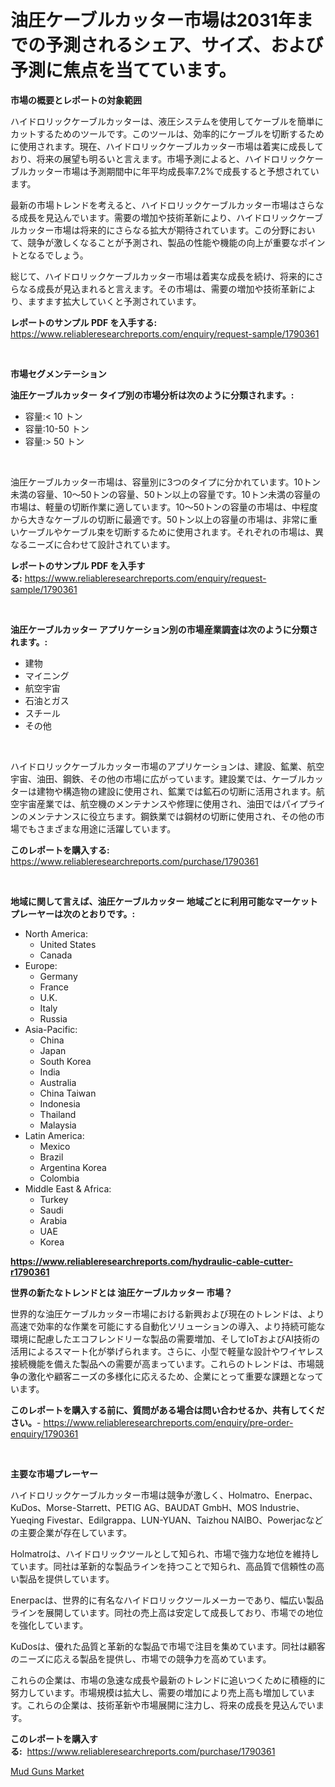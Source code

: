 <p><h1>油圧ケーブルカッター市場は2031年までの予測されるシェア、サイズ、および予測に焦点を当てています。</h1></p><p><strong>市場の概要とレポートの対象範囲</strong></p>
<p><p>ハイドロリックケーブルカッターは、液圧システムを使用してケーブルを簡単にカットするためのツールです。このツールは、効率的にケーブルを切断するために使用されます。現在、ハイドロリックケーブルカッター市場は着実に成長しており、将来の展望も明るいと言えます。市場予測によると、ハイドロリックケーブルカッター市場は予測期間中に年平均成長率7.2%で成長すると予想されています。</p><p>最新の市場トレンドを考えると、ハイドロリックケーブルカッター市場はさらなる成長を見込んでいます。需要の増加や技術革新により、ハイドロリックケーブルカッター市場は将来的にさらなる拡大が期待されています。この分野において、競争が激しくなることが予測され、製品の性能や機能の向上が重要なポイントとなるでしょう。</p><p>総じて、ハイドロリックケーブルカッター市場は着実な成長を続け、将来的にさらなる成長が見込まれると言えます。その市場は、需要の増加や技術革新により、ますます拡大していくと予測されています。</p></p>
<p><strong>レポートのサンプル PDF を入手する:</strong> <a href="https://www.reliableresearchreports.com/enquiry/request-sample/1790361">https://www.reliableresearchreports.com/enquiry/request-sample/1790361</a></p>
<p>&nbsp;</p>
<p><strong>市場セグメンテーション</strong></p>
<p><strong>油圧ケーブルカッター タイプ別の市場分析は次のように分類されます。:</strong></p>
<p><ul><li>容量:< 10 トン</li><li>容量:10-50 トン</li><li>容量:> 50 トン</li></ul></p>
<p>&nbsp;</p>
<p><p>油圧ケーブルカッター市場は、容量別に3つのタイプに分かれています。10トン未満の容量、10〜50トンの容量、50トン以上の容量です。10トン未満の容量の市場は、軽量の切断作業に適しています。10〜50トンの容量の市場は、中程度から大きなケーブルの切断に最適です。50トン以上の容量の市場は、非常に重いケーブルやケーブル束を切断するために使用されます。それぞれの市場は、異なるニーズに合わせて設計されています。</p></p>
<p><strong>レポートのサンプル PDF を入手する:</strong>&nbsp;<a href="https://www.reliableresearchreports.com/enquiry/request-sample/1790361">https://www.reliableresearchreports.com/enquiry/request-sample/1790361</a></p>
<p>&nbsp;</p>
<p><strong> 油圧ケーブルカッター アプリケーション別の市場産業調査は次のように分類されます。:</strong></p>
<p><ul><li>建物</li><li>マイニング</li><li>航空宇宙</li><li>石油とガス</li><li>スチール</li><li>その他</li></ul></p>
<p>&nbsp;</p>
<p><p>ハイドロリックケーブルカッター市場のアプリケーションは、建設、鉱業、航空宇宙、油田、鋼鉄、その他の市場に広がっています。建設業では、ケーブルカッターは建物や構造物の建設に使用され、鉱業では鉱石の切断に活用されます。航空宇宙産業では、航空機のメンテナンスや修理に使用され、油田ではパイプラインのメンテナンスに役立ちます。鋼鉄業では鋼材の切断に使用され、その他の市場でもさまざまな用途に活躍しています。</p></p>
<p><strong>このレポートを購入する:</strong>&nbsp; <a href="https://www.reliableresearchreports.com/purchase/1790361">https://www.reliableresearchreports.com/purchase/1790361</a></p>
<p>&nbsp;</p>
<p><strong>地域に関して言えば、油圧ケーブルカッター 地域ごとに利用可能なマーケットプレーヤーは次のとおりです。:</strong></p>
<p><ul>
    <li>
        North America:
        <ul>
            <li>United States</li>
            <li>Canada</li>
        </ul>
    </li>
    <li>
        Europe:
        <ul>
            <li>Germany</li>
            <li>France</li>
            <li>U.K.</li>
            <li>Italy</li>
            <li>Russia</li>
        </ul>
    </li>
    <li>
        Asia-Pacific:
        <ul>
            <li>China</li>
            <li>Japan</li>
            <li>South Korea</li>
            <li>India</li>
            <li>Australia</li>
            <li>China Taiwan</li>
            <li>Indonesia</li>
            <li>Thailand</li>
            <li>Malaysia</li>
        </ul>
    </li>
    <li>
        Latin America:
        <ul>
            <li>Mexico</li>
            <li>Brazil</li>
            <li>Argentina Korea</li>
            <li>Colombia</li>
        </ul>
    </li>
    <li>
        Middle East & Africa:
        <ul>
            <li>Turkey</li>
            <li>Saudi</li>
            <li>Arabia</li>
            <li>UAE</li>
            <li>Korea</li>
        </ul>
    </li>
    </ul></p>
<p><strong><a href="https://www.reliableresearchreports.com/hydraulic-cable-cutter-r1790361">https://www.reliableresearchreports.com/hydraulic-cable-cutter-r1790361</a></strong>&nbsp;</p>
<p><strong>世界の新たなトレンドとは 油圧ケーブルカッター 市場？</strong></p>
<p><p>世界的な油圧ケーブルカッター市場における新興および現在のトレンドは、より高速で効率的な作業を可能にする自動化ソリューションの導入、より持続可能な環境に配慮したエコフレンドリーな製品の需要増加、そしてIoTおよびAI技術の活用によるスマート化が挙げられます。さらに、小型で軽量な設計やワイヤレス接続機能を備えた製品への需要が高まっています。これらのトレンドは、市場競争の激化や顧客ニーズの多様化に応えるため、企業にとって重要な課題となっています。</p></p>
<p><strong>このレポートを購入する前に、質問がある場合は問い合わせるか、共有してください。</strong>- <a href="https://www.reliableresearchreports.com/enquiry/pre-order-enquiry/1790361">https://www.reliableresearchreports.com/enquiry/pre-order-enquiry/1790361</a></p>
<p>&nbsp;</p>
<p><strong>主要な市場プレーヤー</strong></p>
<p><p>ハイドロリックケーブルカッター市場は競争が激しく、Holmatro、Enerpac、KuDos、Morse-Starrett、PETIG AG、BAUDAT GmbH、MOS Industrie、Yueqing Fivestar、Edilgrappa、LUN-YUAN、Taizhou NAIBO、Powerjacなどの主要企業が存在しています。</p><p>Holmatroは、ハイドロリックツールとして知られ、市場で強力な地位を維持しています。同社は革新的な製品ラインを持つことで知られ、高品質で信頼性の高い製品を提供しています。</p><p>Enerpacは、世界的に有名なハイドロリックツールメーカーであり、幅広い製品ラインを展開しています。同社の売上高は安定して成長しており、市場での地位を強化しています。</p><p>KuDosは、優れた品質と革新的な製品で市場で注目を集めています。同社は顧客のニーズに応える製品を提供し、市場での競争力を高めています。</p><p>これらの企業は、市場の急速な成長や最新のトレンドに追いつくために積極的に努力しています。市場規模は拡大し、需要の増加により売上高も増加しています。これらの企業は、技術革新や市場展開に注力し、将来の成長を見込んでいます。</p></p>
<p><strong>このレポートを購入する:</strong>&nbsp;&nbsp;<a href="https://www.reliableresearchreports.com/purchase/1790361">https://www.reliableresearchreports.com/purchase/1790361</a></p>
<p><p><a href="https://view.publitas.com/reportprime-1/mud-guns-market-analysis-its-cagr-market-segmentation-and-global-industry-overview/">Mud Guns Market</a></p></p>